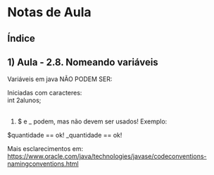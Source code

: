 # Notas de Aula

## Índice

## 1) Aula - 2.8. Nomeando variáveis

Variáveis em java NÃO PODEM SER:

Iniciadas com caracteres:  
int 2alunos;
 <br><br>


1. $ e _ podem, mas não devem ser usados! Exemplo:

$quantidade == ok!
_quantidade == ok!

Mais esclarecimentos em:
https://www.oracle.com/java/technologies/javase/codeconventions-namingconventions.html
